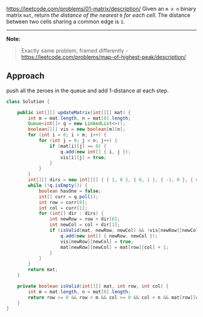 https://leetcode.com/problems/01-matrix/description/
Given an `m x n` binary matrix `mat`, return _the distance of the nearest_ `0` _for each cell_.
The distance between two cells sharing a common edge is `1`.

---
**Note:**
> Exactly same problem, framed differently - https://leetcode.com/problems/map-of-highest-peak/description/
## Approach

push all the zeroes in the queue and add 1-distance at each step.

```java
class Solution {

    public int[][] updateMatrix(int[][] mat) {
        int m = mat.length, n = mat[0].length;
        Queue<int[]> q = new LinkedList<>();
        boolean[][] vis = new boolean[m][n];
        for (int i = 0; i < m; i++) {
            for (int j = 0; j < n; j++) {
                if (mat[i][j] == 0) {
                    q.add(new int[] { i, j });
                    vis[i][j] = true;
                }
            }
        }
        int[][] dirs = new int[][] { { 1, 0 }, { 0, 1 }, { -1, 0 }, { 0, -1 } };
        while (!q.isEmpty()) {
            boolean hasOne = false;
            int[] curr = q.poll();
            int row = curr[0];
            int col = curr[1];
            for (int[] dir : dirs) {
                int newRow = row + dir[0];
                int newCol = col + dir[1];
                if (isValid(mat, newRow, newCol) && !vis[newRow][newCol]) {
                    q.add(new int[] { newRow, newCol });
                    vis[newRow][newCol] = true;
                    mat[newRow][newCol] = mat[row][col] + 1;
                }
            }
        }
        return mat;
    }

    private boolean isValid(int[][] mat, int row, int col) {
        int m = mat.length, n = mat[0].length;
        return row >= 0 && row < m && col >= 0 && col < n && mat[row][col] == 1;
    }
}

```
